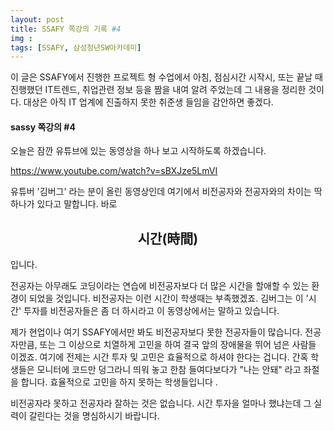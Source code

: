 ```yaml
---
layout: post
title: SSAFY 쪽강의 기록 #4
img :
tags: [SSAFY, 삼성청년SW아카데미] 
---
```


이 글은 SSAFY에서 진행한 프로젝트 형 수업에서 아침, 점심시간 시작시, 또는 끝날 때 진행했던 IT트렌드, 취업관련 정보 등을 짬을 내여 알려 주었는데 그 내용을 정리한 것이다. 대상은 아직 IT 업계에 진출하지 못한 취준생 들임을 감안하면 좋겠다. 



#### sassy 쪽강의 #4



오늘은 잠깐 유튜브에 있는 동영상을 하나 보고 시작하도록 하겠습니다. 

https://www.youtube.com/watch?v=sBXJze5LmVI



유튜버 '김버그' 라는 분이 올린 동영상인데 여기에서 비전공자와 전공자와의 차이는 딱 하나가 있다고 말합니다. 바로

<center>
  <h2>
    시간(時間)
  </h2>
</center>

입니다.

전공자는 아무래도 코딩이라는 연습에 비전공자보다 더 많은 시간을 할애할 수 있는 환경이 되었을 것입니다. 비전공자는 이런 시간이 학생때는 부족했겠죠. 김버그는 이 '시간' 투자를 비전공자들은 좀 더 하시라고 이 동영상에서는 말하고 있습니다. 



제가 현업이나 여기 SSAFY에서만 봐도 비전공자보다 못한 전공자들이 많습니다. 전공자만큼, 또는 그 이상으로 치열하게 고민을 하여 결국 앞의 장애물을 뛰어 넘은 사람들 이겠죠. 여기에 전제는 시간 투자 및 고민은 효율적으로 하셔야 한다는 겁니다. 간혹 학생들은 모니터에 코드만 덩그라니 띄워 놓고 한참 들여다보다가 "나는 안돼" 라고 좌절을 합니다. 효율적으로 고민을 하지 못하는 학생들입니다 .



비전공자라 못하고 전공자라 잘하는 것은 없습니다. 시간 투자을 얼마나 했냐는데 그 실력이 갈린다는 것을 명심하시기 바랍니다.
